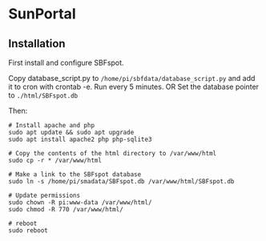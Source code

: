 
# SunPortal

## Installation

First install and configure SBFspot.

Copy database_script.py to `/home/pi/sbfdata/database_script.py` and add it to cron with crontab -e. Run every 5 minutes.
OR
Set the database pointer to `./html/SBFspot.db`

Then:

```
# Install apache and php
sudo apt update && sudo apt upgrade
sudo apt install apache2 php php-sqlite3

# Copy the contents of the html directory to /var/www/html
sudo cp -r * /var/www/html

# Make a link to the SBFspot database 
sudo ln -s /home/pi/smadata/SBFspot.db /var/www/html/SBFspot.db

# Update permissions
sudo chown -R pi:www-data /var/www/html/
sudo chmod -R 770 /var/www/html/

# reboot
sudo reboot
```
